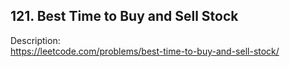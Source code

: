 ## 121. Best Time to Buy and Sell Stock

Description:  
https://leetcode.com/problems/best-time-to-buy-and-sell-stock/